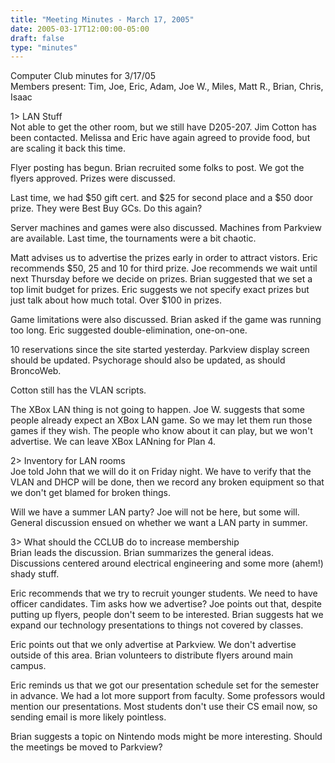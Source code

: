 ```yaml
---
title: "Meeting Minutes - March 17, 2005"
date: 2005-03-17T12:00:00-05:00
draft: false
type: "minutes"
---
```


Computer Club minutes for 3/17/05<br>
Members present: Tim, Joe, Eric, Adam, Joe W., Miles, Matt R., Brian, Chris,
Isaac<p>

1> LAN Stuff<br>
Not able to get the other room, but we still have D205-207.  Jim Cotton has
been contacted.  Melissa and Eric have again agreed to provide food, but are
scaling it back this time.  <p>

Flyer posting has begun.  Brian recruited some folks to post.  We got the
flyers approved.  Prizes were discussed.  <p>

Last time, we had $50 gift cert. and $25 for second place and a $50 door prize.
They were Best Buy GCs.  Do this again?  <p>

Server machines and games were also discussed.  Machines from Parkview are
available.  Last time, the tournaments were a bit chaotic.  <p>

Matt advises us to advertise the prizes early in order to attract vistors.
Eric recommends $50, 25 and 10 for third prize.  Joe recommends we wait until
next Thursday before we decide on prizes.  Brian suggested that we set a top
limit budget for prizes.  Eric suggests we not specify exact prizes but just
talk about how much total.  Over $100 in prizes.<p>

Game limitations were also discussed.  Brian asked if the game was running too
long.  Eric suggested double-elimination, one-on-one.  <p>

10 reservations since the site started yesterday.  Parkview display screen
should be updated.  Psychorage should also be updated, as should BroncoWeb.<p>

Cotton still has the VLAN scripts.<p>

The XBox LAN thing is not going to happen.  Joe W. suggests that some people
already expect an XBox LAN game.  So we may let them run those games if they
wish.  The people who know about it can play, but we won't advertise.  We can
leave XBox LANning for Plan 4.<p>

2> Inventory for LAN rooms<br>
Joe told John that we will do it on Friday night.  We have to verify that the
VLAN and DHCP will be done, then we record any broken equipment so that we
don't get blamed for broken things.<p>

Will we have a summer LAN party?  Joe will not be here, but some will.  General
discussion ensued on whether we want a LAN party in summer.<p>

3> What should the CCLUB do to increase membership<br>
Brian leads the discussion.  Brian summarizes the general ideas.  Discussions
centered around electrical engineering and some more (ahem!) shady stuff.<p>

Eric recommends that we try to recruit younger students.  We need to have
officer candidates.  Tim asks how we advertise?  Joe points out that, despite
putting up flyers, people don't seem to be interested.  Brian suggests hat we
expand our technology presentations to things not covered by classes.<p>

Eric points out that we only advertise at Parkview.  We don't advertise outside
of this area.  Brian volunteers to distribute flyers around main campus.

Eric reminds us that we got our presentation schedule set for the semester in
advance.  We had a lot more support from faculty.  Some professors would
mention our presentations.  Most students don't use their CS email now, so
sending email is more likely pointless.

Brian suggests a topic on Nintendo mods might be more interesting.  Should the
meetings be moved to Parkview?


